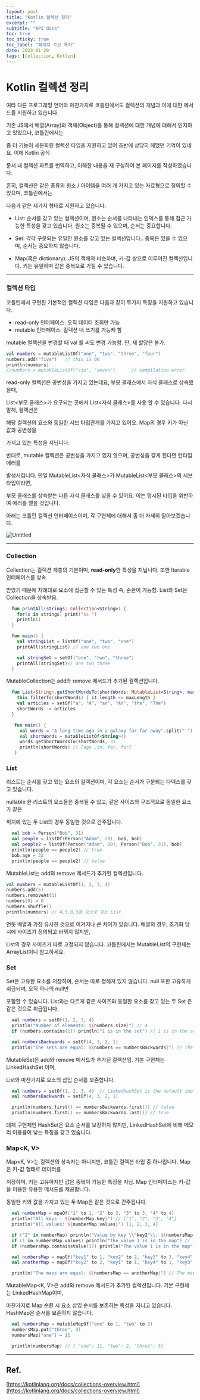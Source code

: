 ```yaml
---
layout: post
title: "Kotlin 컬렉션 정리"
excerpt: ""
subtitle: "API docs"
toc: true
toc_sticky: true
toc_label: "페이지 주요 목차"
date: 2023-01-20
tags: [Collection, Kotlin]
---
```


# Kotlin 컬렉션 정리

  여타 다른 프로그래밍 언어와 마찬가지로 코틀린에서도 컬렉션의 개념과 이에 대한 메서드를 지원하고 있습니다. 
  
  기존 JS에서 배열(Array)와 객체(Object)를 통해 컬렉션에 대한 개념에 대해서 인지하고 있었으나, 코틀린에서는 
  
  좀 더 기능이 세분화된 컬렉션 타입을 지원하고 있어 초반에 상당히 헤맸던 기억이 있네요. 이에 Kotlin 공식 
  
  문서 내 컬렉션 파트를 번역하고, 이해한 내용을 재 구성하여 본 페이지를 작성하였습니다.
  
  흔히, 컬렉션은 같은 종류의 원소 / 아이템을 여러 개 가지고 있는 자료형으로 정의할 수 있으며, 코틀린에서는
  
  다음과 같은 세가지 형태로 지원하고 있습니다.

- List: 순서를 갖고 있는 컬렉션이며, 원소는 순서를 나타내는 인덱스를 통해 접근 가능한 특성을 갖고 있습니다. 원소는 중복될 수 있으며, 순서는 중요합니다.

- Set: 각각 구분되는 유일한 원소를 갖고 있는 컬렉션입니다.. 중복은 있을 수 없으며, 순서는 중요하지 않습니다.

- Map(혹은 dictionary): JS의 객체와 비슷하며, 키-값 쌍으로 이루어진 컬렉션입니다. 키는 유일하며 값은 중복으로 가질 수 있습니다.

---

### 컬렉션 타입

   코틀린에서 구현된 기본적인 컬렉션 타입은 다음과 같이 두가지 특징을 지원하고 있습니다.

  - read-only 인터페이스: 오직 데이터 조회만 가능
  - mutable 인터페이스: 컬렉션 내 쓰기를 가능케 함

  mutable 컬렉션을 변경할 때 val 를 써도 변경 가능함. 단, 재 할당은 불가.

  ```kotlin
  val numbers = mutableListOf("one", "two", "three", "four")
  numbers.add("five")   // this is OK
  println(numbers)
  //numbers = mutableListOf("six", "seven")      // compilation error
  ```

  read-only 컬렉션은 공변성을 가지고 있는데요, 부모 클래스에서 자식 클래스로 상속했을때, 

  List<부모 클래스>가 요구되는 곳에서 List<자식 클래스>를 사용 할 수 있습니다. 다시 말해, 컬렉션은 

  해당 컬렉션의 요소와 동일한 서브 타입관계를 가지고 있어요. Map의 경우 키가 아닌 값과 공변성을 

  가지고 있는 특성을 지닙니다.

  반대로, mutable 컬렉션은 공변성을 가지고 있지 않으며, 공변성을 갖게 된다면 런타임 에러를 

  발생시킵니다. 만일 MutableList<자식 클래스>가 MutableList<부모 클래스>의 서브 타입이라면, 

  부모 클래스를 상속받는 다른 자식 클래스를 넣을 수 있어요. 이는 명시된 타입을 위반하여 에러를 뱉을 것입니다.

  아래는 코틀린 컬렉션 인터페이스이며, 각 구현체에 대해서 좀 더 자세히 알아보겠습니다. 

  ![Untitled](https://1drv.ms/i/c/cdf0612ba3befd25/IQNJm1thM5aQQ5-ZejJ6mWgxAXz8fSbQjzynashPkcOvQdA?width=660)

---

### Collection<T>

   Collection<T>는 컬렉션 계층의 기본이며, **read-only**한 특성을 지닙니다. 또한 Iterable<T> 인터페이스를 상속
  
  받았기 때문에 차례대로 요소에 접근할 수 있는 특성 즉, 순환이 가능함. List와 Set은 Collection을 상속받음.

  ```kotlin
    fun printAll(strings: Collection<String>) {
      for(s in strings) print("$s ")
      println()
    }
  
    fun main() {
      val stringList = listOf("one", "two", "one")
      printAll(stringList) // one two one
  
      val stringSet = setOf("one", "two", "three")
      printAll(stringSet)// one two three
    }
  ```

  MutableCollection<T>는 add와 remove 메서드가 추가된 컬렉션입니다.

  ```kotlin
    fun List<String>.getShortWordsTo(shortWords: MutableList<String>, maxLength: Int) {
      this.filterTo(shortWords) { it.length <= maxLength }
      val articles = setOf("a", "A", "an", "An", "the", "The")
      shortWords -= articles
    }
  
     fun main() {
       val words = "A long time ago in a galaxy far far away".split(" ")
       val shortWords = mutableListOf<String>()
       words.getShortWordsTo(shortWords, 3)
       println(shortWords) // [ago ,in, far, far]
     }
  
  ```

### List<T>

   리스트는 순서를 갖고 있는 요소의 컬렉션이며, 각 요소는 순서가 구분되는 다덱스를 갖고 있습니다.  

  nullable 한 리스트의 요소들은 중복될 수 있고, 같은 사이즈와 구조적으로 동일한 요소가 같은 

  위치에 있는 두 List의 경우 동일한 것으로 간주됩니다.

  ```kotlin
    val bob = Person("Bob", 31)
    val people = listOf(Person("Adam", 20), bob, bob)
    val people2 = listOf(Person("Adam", 20), Person("Bob", 31), bob)
    println(people == people2) // true
    bob.age = 32
    println(people == people2) // false
  ```

 MutableList<T>는 add와 remove 메서드가 추가된 컬렉션입니다.

  ```kotlin
  val numbers = mutableListOf(1, 2, 3, 4)
  numbers.add(5)
  numbers.removeAt(1)
  numbers[0] = 0
  numbers.shuffle()
  println(numbers) // 4,5,0,3을 요소로 갖는 List
  
  ```

  언뜻 배열과 가장 유사한 것으로 여겨지나 큰 차이가 있습니다. 배열의 경우, 초기화 당시에 사이즈가 정의되고 바뀌지 않지만, 
  
  List의 경우 사이즈가 따로 고정되지 않습니다. 코틀린에서는 MutableList의 구현체는 ArrayList이니 참고하세요.


### Set<V>

   Set은 고유한 요소를 저장하며, 순서는 따로 정해져 있지 않습니다. null 또한 고유하게 취급되며, 오직 하나의 null만 
  
  포함할 수 있습니다. List와는 다르게 같은 사이즈와 동일한 요소를 갖고 있는 두 Set 은 같은 것으로 취급됩니다.

  ```kotlin
    val numbers = setOf(1, 2, 3, 4)
    println("Number of elements: ${numbers.size}") // 4
    if (numbers.contains(1)) println("1 is in the set") // 1 is in the set
  
    val numbersBackwards = setOf(4, 3, 2, 1)
    println("The sets are equal: ${numbers == numbersBackwards}") // The sets are equal: true}
  ```

  MutableSet<T>은 add와 remove 메서드가 추가된 컬렉션임. 기본 구현체는 LinkedHashSet 이며,  

  List와 마찬가지로 요소의 삽입 순서를 보존합니다.

  ```kotlin
    val numbers = setOf(1, 2, 3, 4)  // LinkedHashSet is the default implementation
    val numbersBackwards = setOf(4, 3, 2, 1)
  
    println(numbers.first() == numbersBackwards.first()) // false
    println(numbers.first() == numbersBackwards.last()) // true
  ```

  대체 구현체인 HashSet은 요소 순서를 보장하지 않지만, LinkedHashSet에 비해 메모리 이용률이 낮는 특징을 갖고 있습니다.

### Map<K, V>

   Map<K, V>는 컬렉션의 상속자는 아니지만, 코틀린 컬렉션 타입 중 하나입니다. Map은 키-값 형태로 데이터를 

  저장하며, 키는 고유하지만 값은 중복이 가능한 특징을 지님. Map 인터페이스는 키-값을 이용한 유용한 메서드를 제공합니다.  
  
  동일한 키와 값을 가지고 있는 두 Map은 같은 것으로 간주됩니다.

  ```kotlin
    val numberMap = mpaOf("1" to 1, "2" to 2, "3" to 3, "4" to 4)
    println("All keys : ${numberMap.key}") // ["1", "2", "3", "4"]
    println("All values: ${numberMap.values}") [1, 2, 3, 4]
  
    if ("2" in numberMap) println("Value by key \\"key2"\\: ${numbersMap["key2"]}") // "Value by key "2": 2
    if (1 in numbersMap.values) println("The value 1 is in the map") // The value 1 is in the map
    if (numbersMap.containsValue(1)) println("The value 1 is in the map") // The value 1 is in the map
  
    val numbersMap = mapOf("key1" to 1, "key2" to 2, "key3" to 3, "key4" to 1)
    val anotherMap = mapOf("key2" to 2, "key1" to 1, "key4" to 1, "key3" to 3)
  
    println("The maps are equal: ${numbersMap == anotherMap}") // The maps are equal: true
  ```

  MutableMap<K, V>은 add와 remove 메서드가 추가된 컬렉션입니다. 기본 구현체는 LinkedHashMap이며, 

  마찬가지로 Map 순환 시 요소 삽입 순서를 보존하는 특성을 지니고 있습니다. HashMap은 순서를 보존하지 않습니다.

  ```kotlin
    val numbersMap = mutableMapOf("one" to 1, "two" to 2)
    numbersMap.put("three", 3)
    numbersMap["one"] = 11
  
    println(numbersMap) // { "one": 11, "two": 2, "three": 3}
  
  ```

---

## Ref.

[https://kotlinlang.org/docs/collections-overview.html](https://kotlinlang.org/docs/collections-overview.html)
